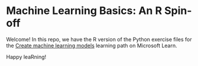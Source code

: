 # Machine Learning Basics: An R Spin-off

Welcome! In this repo, we have the R version of the Python exercise files for the [Create machine learning models](https://docs.microsoft.com/learn/paths/create-machine-learn-models/) learning path on Microsoft Learn.


Happy leaRning!

 
